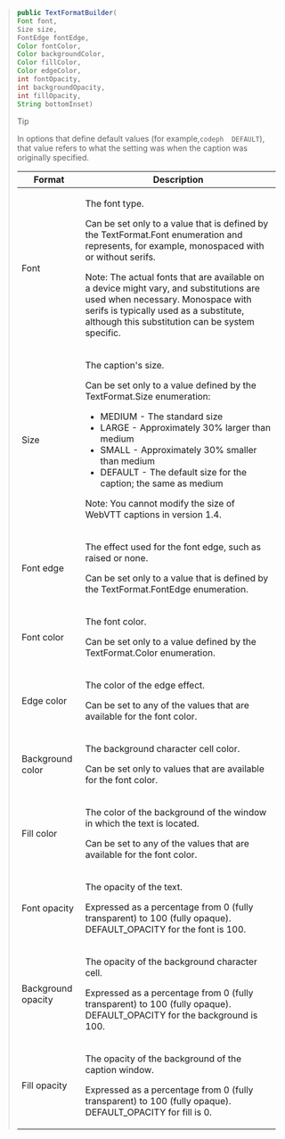 ---
---

>```java
>public TextFormatBuilder( 
> Font font, 
> Size size, 
> FontEdge fontEdge, 
> Color fontColor, 
> Color backgroundColor, 
> Color fillColor, 
> Color edgeColor, 
> int fontOpacity, 
> int backgroundOpacity, 
> int fillOpacity, 
> String bottomInset)
>```
>
>>[!TIP]
>>
>>In options that define default values (for example,`codeph  DEFAULT`), that value refers to what the setting was when the caption was originally specified.
>
><table frame="all" colsep="1" rowsep="1" id="table_87205DEFEE384AF4AF83952B15E18A42"> 
 <tgroup cols="2" colsep="1" rowsep="1" class="FormatA"> 
  <colspec colnum="1" colname="1" colwidth="25*" /> 
  <colspec colnum="2" colname="2" colwidth="75*" /> 
  <thead> 
   <tr rowsep="1"> 
    <th colname="1" class="entry"> Format </th> 
    <th colname="2" class="entry"> Description </th> 
   </tr> 
  </thead> 
  <tbody> 
   <tr rowsep="1"> 
    <td colname="1"> Font </td> 
    <td colname="2"> <p>The font type.</p> <p>Can be set only to a value that is defined by the <span class="codeph"> TextFormat.Font </span> enumeration and represents, for example, monospaced with or without serifs. </p> <p type="tip">Note:  The actual fonts that are available on a device might vary, and substitutions are used when necessary. Monospace with serifs is typically used as a substitute, although this substitution can be system specific. </p> </td> 
   </tr> 
   <tr rowsep="1"> 
    <td colname="1"> Size </td> 
    <td colname="2"> <p>The caption's size.</p> <p> Can be set only to a value defined by the <span class="codeph"> TextFormat.Size </span> enumeration: 
      <ul compact="yes" id="ul_544BFC7A46474A74839477108F1AB1E9"> 
       <li id="li_A592ED46B8DF4D8FAD7AF3BD931A712B"> <span class="codeph"> MEDIUM </span> - The standard size </li> 
       <li id="li_4F8CEDE54965430EB707DD3D5B2E3F87"> <span class="codeph"> LARGE </span> - Approximately 30% larger than medium </li> 
       <li id="li_D78D823883F54D869118BAB58257E377"> <span class="codeph"> SMALL </span> - Approximately 30% smaller than medium </li> 
       <li id="li_9299C13408584A38835F8D91BD048083"> <span class="codeph"> DEFAULT </span> - The default size for the caption; the same as medium </li> 
      </ul> </p> <p type="important">Note:  You cannot modify the size of WebVTT captions in 
      <ph conkeyref="phrases/primetime-sdk-name" /> version 1.4. </p> </td> 
   </tr> 
   <tr rowsep="1"> 
    <td colname="1"> Font edge </td> 
    <td colname="2"> <p>The effect used for the font edge, such as raised or none.</p> <p>Can be set only to a value that is defined by the <span class="codeph"> TextFormat.FontEdge </span> enumeration. </p> </td> 
   </tr> 
   <tr rowsep="1"> 
    <td colname="1"> Font color </td> 
    <td colname="2"> <p>The font color.</p> <p>Can be set only to a value defined by the <span class="codeph"> TextFormat.Color </span> enumeration. </p> </td> 
   </tr> 
   <tr rowsep="1"> 
    <td colname="1"> Edge color </td> 
    <td colname="2"> <p>The color of the edge effect.</p> <p>Can be set to any of the values that are available for the font color.</p> </td> 
   </tr> 
   <tr rowsep="1"> 
    <td colname="1"> Background color </td> 
    <td colname="2"> <p>The background character cell color.</p> <p>Can be set only to values that are available for the font color.</p> </td> 
   </tr> 
   <tr rowsep="1"> 
    <td colname="1"> Fill color </td> 
    <td colname="2"> <p>The color of the background of the window in which the text is located.</p> <p>Can be set to any of the values that are available for the font color.</p> </td> 
   </tr> 
   <tr rowsep="1"> 
    <td colname="1"> Font opacity </td> 
    <td colname="2"> <p>The opacity of the text.</p> <p>Expressed as a percentage from 0 (fully transparent) to 100 (fully opaque). <span class="codeph"> DEFAULT_OPACITY </span> for the font is 100. </p> </td> 
   </tr> 
   <tr rowsep="1"> 
    <td colname="1"> Background opacity </td> 
    <td colname="2"> <p>The opacity of the background character cell.</p> <p>Expressed as a percentage from 0 (fully transparent) to 100 (fully opaque). <span class="codeph"> DEFAULT_OPACITY </span> for the background is 100. </p> </td> 
   </tr> 
   <tr rowsep="1"> 
    <td colname="1"> Fill opacity </td> 
    <td colname="2"> <p>The opacity of the background of the caption window.</p> <p>Expressed as a percentage from 0 (fully transparent) to 100 (fully opaque). <span class="codeph"> DEFAULT_OPACITY </span> for fill is 0. </p> </td> 
   </tr> 
  </tbody> 
 </tgroup> 
</table>

>

